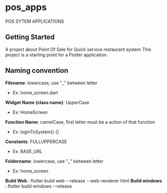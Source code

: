 # pos_apps

POS SYTEM APPLICATIONS

## Getting Started

A project about Point Of Sale for Quick service restaurant system
This project is a starting point for a Flutter application.


## Naming convention

**Filename**: lowercase, use "_" between letter
 - Ex: home_screen.dart

**Widget Name (class name)**: UpperCase
 - Ex: HomeScreen

**Function Name**: camelCase, first letter must be a action of that function
 - Ex: loginToSystem() {}

**Constants**: FULLUPPERCASE
 - Ex: BASE_URL 

**Foldername**: lowercase, use "_" between letter

- Ex: home_screen

**Build Web** : flutter build web --release --web-renderer html
**Build windows** : flutter build windows --release